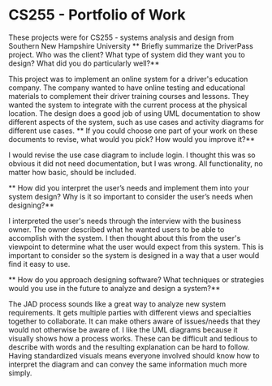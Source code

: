 # CS255 - Portfolio of Work

These projects were for CS255 - systems analysis and design from Southern New Hampshire University
**
Briefly summarize the DriverPass project. Who was the client? What type of system did they want you to design?
What did you do particularly well?**

This project was to implement an online system for a driver's education company.  The company wanted to have online testing and educational materials to complement their driver training courses and lessons.  They wanted the system to integrate with the current process at the physical location.  The design does a good job of using UML documentation to show different aspects of the system, such as use cases and activity diagrams for different use cases. 
**
If you could choose one part of your work on these documents to revise, what would you pick? How would you improve it?**

I would revise the use case diagram to include login.  I thought this was so obvious it did not need documentation, but I was wrong.  All functionality, no matter how basic, should be included.

**
How did you interpret the user’s needs and implement them into your system design? Why is it so important to consider the user’s needs when designing?**

I interpreted the user's needs through the interview with the business owner.  The owner described what he wanted users to be able to accomplish with the system.  I then thought about this from the user's viewpoint to determine what the user would expect from this system.  This is important to consider so the system is designed in a way that a user would find it easy to use.

**
How do you approach designing software? What techniques or strategies would you use in the future to analyze and design a system?**

The JAD process sounds like a great way to analyze new system requirements.  It gets multiple parties with different views and specialties together to collaborate.  It can make others aware of issues/needs that they would not otherwise be aware of.  I like the UML diagrams because it visually shows how a process works.  These can be difficult and tedious to describe with words and the resulting explanation can be hard to follow.  Having standardized visuals means everyone involved should know how to interpret the diagram and can convey the same information much more simply.
